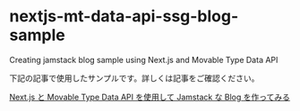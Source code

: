 # nextjs-mt-data-api-ssg-blog-sample
Creating jamstack blog sample using Next.js and Movable Type Data API

下記の記事で使用したサンプルです。詳しくは記事をご確認ください。

[Next.js と Movable Type Data API を使用して Jamstack な Blog を作ってみる](https://hyper-text.org/archives/2020/12/creating_jamstack_blog_nextjs_and_mt_data_api.shtml)
